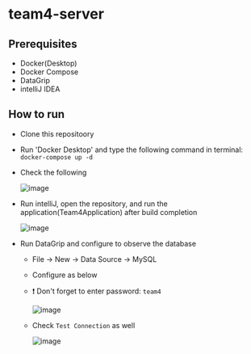 # team4-server

## Prerequisites

- Docker(Desktop)
- Docker Compose
- DataGrip
- intelliJ IDEA

## How to run

- Clone this repositoory
- Run 'Docker Desktop' and type the following command in terminal: `docker-compose up -d`
- Check the following

  ![image](https://user-images.githubusercontent.com/74580163/210161547-74fff8db-a2d3-477b-8af9-86a831b71b70.png)

- Run intelliJ, open the repository, and run the application(Team4Application) after build completion

  ![image](https://user-images.githubusercontent.com/74580163/210161740-012a71e3-3d68-49e2-92cd-9b823801cedf.png)

- Run DataGrip and configure to observe the database
  - File -> New -> Data Source -> MySQL
  - Configure as below
  - ❗️ Don't forget to enter password: `team4`

    ![image](https://user-images.githubusercontent.com/74580163/210161569-b67a4db2-e77f-4afa-ae39-208ff4b66f2e.png)
    
  - Check `Test Connection` as well  
    
    ![image](https://user-images.githubusercontent.com/74580163/210161829-e2e0ff9c-b94c-41fe-a2ef-53101757c935.png)
